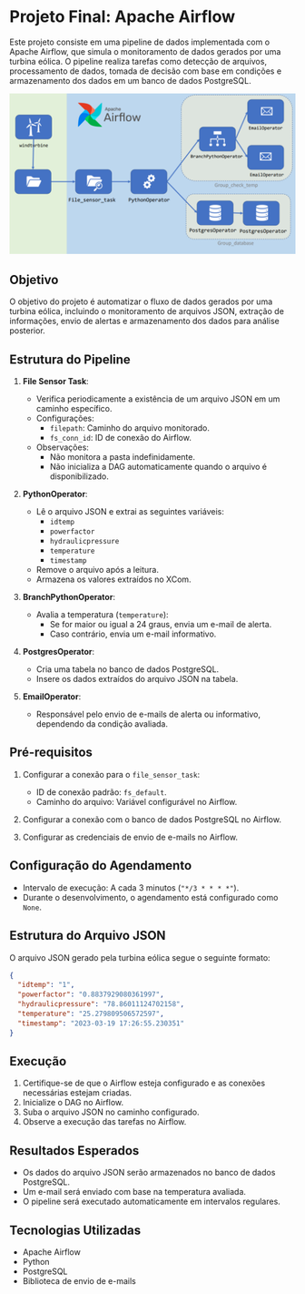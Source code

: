 # Projeto Final: Apache Airflow

Este projeto consiste em uma pipeline de dados implementada com o Apache Airflow, que simula o monitoramento de dados gerados por uma turbina eólica. O pipeline realiza tarefas como detecção de arquivos, processamento de dados, tomada de decisão com base em condições e armazenamento dos dados em um banco de dados PostgreSQL.

![Projeto Apache Airflow](projeto.png)

## Objetivo
O objetivo do projeto é automatizar o fluxo de dados gerados por uma turbina eólica, incluindo o monitoramento de arquivos JSON, extração de informações, envio de alertas e armazenamento dos dados para análise posterior.

## Estrutura do Pipeline

1. **File Sensor Task**:
   - Verifica periodicamente a existência de um arquivo JSON em um caminho específico.
   - Configurações:
     - `filepath`: Caminho do arquivo monitorado.
     - `fs_conn_id`: ID de conexão do Airflow.
   - Observações:
     - Não monitora a pasta indefinidamente.
     - Não inicializa a DAG automaticamente quando o arquivo é disponibilizado.

2. **PythonOperator**:
   - Lê o arquivo JSON e extrai as seguintes variáveis:
     - `idtemp`
     - `powerfactor`
     - `hydraulicpressure`
     - `temperature`
     - `timestamp`
   - Remove o arquivo após a leitura.
   - Armazena os valores extraídos no XCom.

3. **BranchPythonOperator**:
   - Avalia a temperatura (`temperature`):
     - Se for maior ou igual a 24 graus, envia um e-mail de alerta.
     - Caso contrário, envia um e-mail informativo.

4. **PostgresOperator**:
   - Cria uma tabela no banco de dados PostgreSQL.
   - Insere os dados extraídos do arquivo JSON na tabela.

5. **EmailOperator**:
   - Responsável pelo envio de e-mails de alerta ou informativo, dependendo da condição avaliada.

## Pré-requisitos

1. Configurar a conexão para o `file_sensor_task`:
   - ID de conexão padrão: `fs_default`.
   - Caminho do arquivo: Variável configurável no Airflow.

2. Configurar a conexão com o banco de dados PostgreSQL no Airflow.

3. Configurar as credenciais de envio de e-mails no Airflow.

## Configuração do Agendamento
- Intervalo de execução: A cada 3 minutos (`"*/3 * * * *"`).
- Durante o desenvolvimento, o agendamento está configurado como `None`.

## Estrutura do Arquivo JSON
O arquivo JSON gerado pela turbina eólica segue o seguinte formato:

```json
{
  "idtemp": "1",
  "powerfactor": "0.8837929080361997",
  "hydraulicpressure": "78.86011124702158",
  "temperature": "25.279809506572597",
  "timestamp": "2023-03-19 17:26:55.230351"
}
```

## Execução
1. Certifique-se de que o Airflow esteja configurado e as conexões necessárias estejam criadas.
2. Inicialize o DAG no Airflow.
3. Suba o arquivo JSON no caminho configurado.
4. Observe a execução das tarefas no Airflow.

## Resultados Esperados
- Os dados do arquivo JSON serão armazenados no banco de dados PostgreSQL.
- Um e-mail será enviado com base na temperatura avaliada.
- O pipeline será executado automaticamente em intervalos regulares.

## Tecnologias Utilizadas
- Apache Airflow
- Python
- PostgreSQL
- Biblioteca de envio de e-mails
